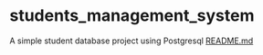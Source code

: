 # students_management_system
A simple student database project using Postgresql
[README.md](https://github.com/user-attachments/files/21386523/README.md)
